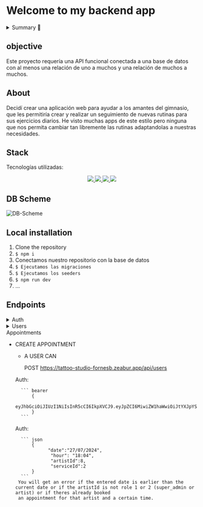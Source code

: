 # Welcome to my backend app

<details>
  <summary>Summary 📝</summary>
  <ol>
    <li><a href="#Objective">Objective</a></li>
    <li><a href="#about">About</a></li>
    <li><a href="#stack">Stack</a></li>
    <li><a href="#DB-Scheme">DB Scheme</a></li>
    <li><a href="#local-installation">Installation</a></li>
    <li><a href="#endpoints">Endpoints</a></li>
  </ol>
</details>

## objective
Este proyecto requería una API funcional conectada a una base de datos con al menos una relación de uno a muchos y una relación de muchos a muchos.

## About
Decidí crear una aplicación web para ayudar a los amantes del gimnasio, que les permitiría crear y realizar un seguimiento de nuevas rutinas para sus ejercicios diarios. He visto muchas apps de este estilo pero ninguna que nos permita cambiar tan libremente las rutinas adaptandolas a nuestras necesidades.    


## Stack
Tecnologías utilizadas:
<div align="center">
<a href="https://www.mongodb.com/">
    <img src= "https://img.shields.io/badge/MongoDB-%234ea94b.svg?style=for-the-badge&logo=mongodb&logoColor=white"/>
</a>
<a href="https://www.expressjs.com/">
    <img src= "https://img.shields.io/badge/express.js-%23404d59.svg?style=for-the-badge&logo=express&logoColor=%2361DAFB"/>
</a>
<a href="https://nodejs.org/es/">
    <img src= "https://img.shields.io/badge/node.js-026E00?style=for-the-badge&logo=node.js&logoColor=white"/>
</a>
<a href="https://developer.mozilla.org/es/docs/Web/JavaScript">
    <img src= "https://img.shields.io/badge/javascipt-EFD81D?style=for-the-badge&logo=javascript&logoColor=black"/>
</a>
 </div>


## DB Scheme
![DB-Scheme](https://i.gyazo.com/23a7d15f2b357f69496a483f997c4432.png)

## Local installation
1. Clone the repository
2. ` $ npm i `
3. Conectamos nuestro repositorio con la base de datos 
4. ``` $ Ejecutamos las migraciones ``` 
5. ``` $ Ejecutamos los seeders ``` 
6. ``` $ npm run dev ``` 
7. ...

## Endpoints

<details>
<summary>Auth</summary>

- REGISTER

    - BY DEFAULT IS USER.

        POST https://tattoo-studio-fornesb.zeabur.app/api/auth/register

        Body:

        ``` json
            {
                "firstName":"Pepe",
                "email":"pepe@pepe.com",
                "password":"123456789"
            }
        ```

- LOGIN 
    - IT WILL RETURN A TOKEN.

        POST http://localhost:4000/api/auth/login

        Body:
        ``` json
            {
                "email":"juan.perez@example.com",
                "password":"Pass1234!"
            }
        ```
</details>
<details>
<summary>Users</summary>

- GET ALL USERS (SUPER_ADMIN)

    - ONLY SUPER_ADMIN IS ALLOWED TO ACCESS TO THIS ENDPOINT

        GET https://tattoo-studio-fornesb.zeabur.app/api/users

    Auth:

        ``` bearer
            {
                eyJhbGciOiJIUzI1NiIsInR5cCI6IkpXVCJ9.eyJpZCI6MSwiZW1haWwiOiJob2xhQGhvbGEuYWRpb3MiLCJpYXQiOjE3MjA1OTYyNzMsImV4cCI6MTcyMDYwMzQ3M30.QnL_HgGPVLOb0d4iUUuFCeSab1lp3SpOVV_js0T4ExY
            }
        ```
        This token is just an example, it doesn't work.

- GET USER PROFILE

    - ONLY THE USER IS ALLOWED TO DO THIS ENDPOINT

        GET https://tattoo-studio-fornesb.zeabur.app/api/users/profile

        Auth:
        ``` bearer
            {
                eyJhbGciOiJIUzI1NiIsInR5cCI6IkpXVCJ9.eyJpZCI6MSwiZW1haWwiOiJob2xhQGhvbGEuYWRpb3MiLCJpYXQiOjE3MjA1OTYyNzMsImV4cCI6MTcyMDYwMzQ3M30.QnL_HgGPVLOb0d4iUUuFCeSab1lp3SpOVV_js0T4ExY
            }
        ```
        This token is just an example, it doesn't work.

- EDIT USER PROFILE

    - USER CAN EDIT ITS INFO

    PUT https://tattoo-studio-fornesb.zeabur.app/api/users/profile

    Body:

    ``` 
        {
            "email":"hola@pepe.com",
        }
    ```

    In the body, the fields you want to edit are placed. Here is an example.

    Auth:

    ``` bearer
        {
            eyJhbGciOiJIUzI1NiIsInR5cCI6IkpXVCJ9.eyJpZCI6MSwiZW1haWwiOiJob2xhQGhvbGEuYWRpb3MiLCJpYXQiOjE3MjA1OTYyNzMsImV4cCI6MTcyMDYwMzQ3M30.QnL_HgGPVLOb0d4iUUuFCeSab1lp3SpOVV_js0T4ExY
        }
    ```
        
    This token is just an example, it doesn't work.

</details>
<summary>Appointments</summary>

- CREATE APPOINTMENT

    - A USER CAN 

        POST https://tattoo-studio-fornesb.zeabur.app/api/users

    Auth:

        ``` bearer
            {
                eyJhbGciOiJIUzI1NiIsInR5cCI6IkpXVCJ9.eyJpZCI6MiwiZW1haWwiOiJtYXJpYS5nYXJjaWFAZXhhbXBsZS5jb20iLCJpYXQiOjE3MjA4ODI3MDQsImV4cCI6MTcyMDg4OTkwNH0.CiQ7BQoE6PEUOHkneg3GBEhe_QXbVc5lgkVQmK9La_s
            }
        ```
    Auth:

        ``` json
            {
                  "date":"27/07/2024",
                   "hour": "18:04",
                   "artistId":8,
                   "serviceId":2
            }
        ```
       You will get an error if the entered date is earlier than the current date or if the artistId is not role 1 or 2 (super_admin or artist) or if theres already booked
       an appointment for that artist and a certain time.


</details>
